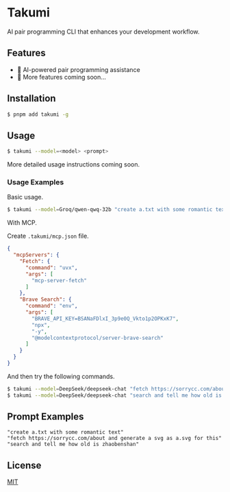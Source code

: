 # Takumi

AI pair programming CLI that enhances your development workflow.

## Features

- 🤖 AI-powered pair programming assistance
- 📝 More features coming soon...

## Installation

```bash
$ pnpm add takumi -g
```

## Usage

```bash
$ takumi --model=<model> <prompt>
```

More detailed usage instructions coming soon.

### Usage Examples

Basic usage.

```bash
$ takumi --model=Groq/qwen-qwq-32b "create a.txt with some romantic text"
```

With MCP.

Create `.takumi/mcp.json` file.

```json
{
  "mcpServers": {
    "Fetch": {
      "command": "uvx",
      "args": [
        "mcp-server-fetch"
      ]
    },
    "Brave Search": {
      "command": "env",
      "args": [
        "BRAVE_API_KEY=BSANaFDlxI_3p9e0Q_Vkto1p2OPKxK7",
        "npx",
        "-y",
        "@modelcontextprotocol/server-brave-search"
      ]
    }
  }
}
```

And then try the following commands.

```bash
$ takumi --model=DeepSeek/deepseek-chat "fetch https://sorrycc.com/about and generate a svg as a.svg for this"
$ takumi --model=DeepSeek/deepseek-chat "search and tell me how old is zhaobenshan"
```

## Prompt Examples

```
"create a.txt with some romantic text"
"fetch https://sorrycc.com/about and generate a svg as a.svg for this"
"search and tell me how old is zhaobenshan"
```

## License

[MIT](./LICENSE)
